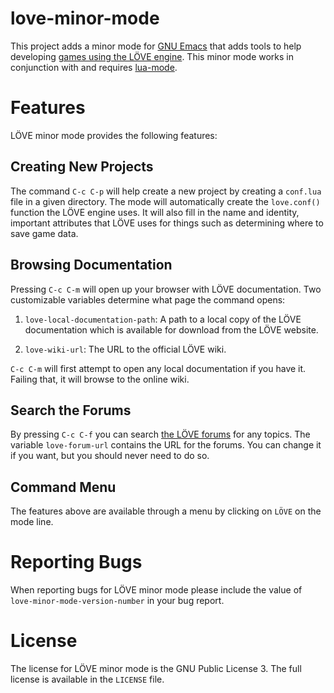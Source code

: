 love-minor-mode
===============

This project adds a minor mode for [GNU Emacs][emacs] that adds tools
to help developing [games using the LÖVE engine][love].  This minor
mode works in conjunction with and requires [lua-mode][luamode].



Features
========

LÖVE minor mode provides the following features:

Creating New Projects
---------------------

The command `C-c C-p` will help create a new project by creating a
`conf.lua` file in a given directory.  The mode will automatically
create the `love.conf()` function the LÖVE engine uses.  It will also
fill in the name and identity, important attributes that LÖVE uses for
things such as determining where to save game data.

Browsing Documentation
----------------------

Pressing `C-c C-m` will open up your browser with LÖVE documentation.
Two customizable variables determine what page the command opens:

1. `love-local-documentation-path`: A path to a local copy of the LÖVE
documentation which is available for download from the LÖVE website.

2. `love-wiki-url`: The URL to the official LÖVE wiki.

`C-c C-m` will first attempt to open any local documentation if you
have it.  Failing that, it will browse to the online wiki.

Search the Forums
-----------------

By pressing `C-c C-f` you can search [the LÖVE forums][forums] for any
topics.  The variable `love-forum-url` contains the URL for the
forums.  You can change it if you want, but you should never need to
do so.

Command Menu
------------

The features above are available through a menu by clicking on `LÖVE`
on the mode line.



Reporting Bugs
==============

When reporting bugs for LÖVE minor mode please include the value of
`love-minor-mode-version-number` in your bug report.



License
=======

The license for LÖVE minor mode is the GNU Public License 3.  The full
license is available in the `LICENSE` file.



[emacs]: http://www.gnu.org/software/emacs/
[love]: http://love2d.org/
[ewiki]: http://www.emacswiki.org/cgi-bin/wiki/
[luamode]: http://immerrr.github.com/lua-mode/
[forums]: https://love2d.org/forums/
